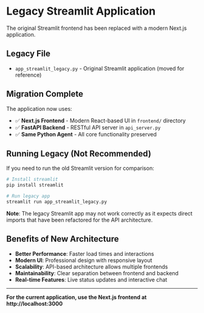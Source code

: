 # Legacy Streamlit Application

The original Streamlit frontend has been replaced with a modern Next.js application.

## Legacy File

- `app_streamlit_legacy.py` - Original Streamlit application (moved for reference)

## Migration Complete

The application now uses:
- ✅ **Next.js Frontend** - Modern React-based UI in `frontend/` directory
- ✅ **FastAPI Backend** - RESTful API server in `api_server.py`
- ✅ **Same Python Agent** - All core functionality preserved

## Running Legacy (Not Recommended)

If you need to run the old Streamlit version for comparison:

```bash
# Install streamlit
pip install streamlit

# Run legacy app
streamlit run app_streamlit_legacy.py
```

**Note**: The legacy Streamlit app may not work correctly as it expects direct imports that have been refactored for the API architecture.

## Benefits of New Architecture

- **Better Performance**: Faster load times and interactions
- **Modern UI**: Professional design with responsive layout
- **Scalability**: API-based architecture allows multiple frontends
- **Maintainability**: Clear separation between frontend and backend
- **Real-time Features**: Live status updates and interactive chat

---

**For the current application, use the Next.js frontend at http://localhost:3000**